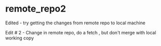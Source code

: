# remote_repo2

Edited - try getting the changes from remote repo to local machine

Edit # 2 - Change in remote repo, do a fetch , but don't merge with local working copy

